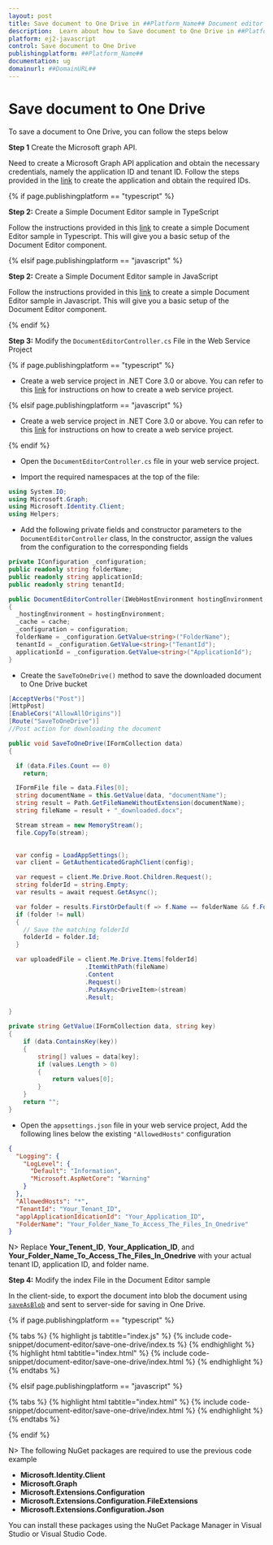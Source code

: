 ```yaml
---
layout: post
title: Save document to One Drive in ##Platform_Name## Document editor control | Syncfusion
description:  Learn about how to Save document to One Drive in ##Platform_Name## Document editor control of Syncfusion Essential JS 2 and more details.
platform: ej2-javascript
control: Save document to One Drive
publishingplatform: ##Platform_Name##
documentation: ug
domainurl: ##DomainURL##
---
```


# Save document to One Drive

To save a document to One Drive, you can follow the steps below

**Step 1** Create the Microsoft graph API.

Need to create a Microsoft Graph API application and obtain the necessary credentials, namely the application ID and tenant ID. Follow the steps provided in the [link](https://learn.microsoft.com/en-us/training/modules/msgraph-access-file-data/3-exercise-access-files-onedrive) to create the application and obtain the required IDs. 

{% if page.publishingplatform == "typescript" %}

**Step 2:** Create a Simple Document Editor sample in TypeScript

Follow the instructions provided in this [link](../../document-editor/ts/getting-started) to create a simple Document Editor sample in Typescript. This will give you a basic setup of the Document Editor component.

{% elsif page.publishingplatform == "javascript" %}

**Step 2:** Create a Simple Document Editor sample in JavaScript

Follow the instructions provided in this [link](../../document-editor/js/getting-started) to create a simple Document Editor sample in Javascript. This will give you a basic setup of the Document Editor component.

{% endif %}

**Step 3:** Modify the `DocumentEditorController.cs` File in the Web Service Project

{% if page.publishingplatform == "typescript" %}

* Create a web service project in .NET Core 3.0 or above. You can refer to this [link](../../document-editor/ts/web-services-overview) for instructions on how to create a web service project.

{% elsif page.publishingplatform == "javascript" %}

* Create a web service project in .NET Core 3.0 or above. You can refer to this [link](../../document-editor/js/web-services-overview) for instructions on how to create a web service project.

{% endif %}

* Open the `DocumentEditorController.cs` file in your web service project.

* Import the required namespaces at the top of the file:

```csharp
using System.IO;
using Microsoft.Graph;
using Microsoft.Identity.Client;
using Helpers;
```

* Add the following private fields and constructor parameters to the `DocumentEditorController` class, In the constructor, assign the values from the configuration to the corresponding fields

```csharp
private IConfiguration _configuration;
public readonly string folderName;
public readonly string applicationId;
public readonly string tenantId;

public DocumentEditorController(IWebHostEnvironment hostingEnvironment, IMemoryCache cache, IConfiguration configuration)
{
  _hostingEnvironment = hostingEnvironment;
  _cache = cache;
  _configuration = configuration;
  folderName = _configuration.GetValue<string>("FolderName");
  tenantId = _configuration.GetValue<string>("TenantId");
  applicationId = _configuration.GetValue<string>("ApplicationId");
}
```

* Create the `SaveToOneDrive()` method to save the downloaded document to One Drive bucket

```csharp
[AcceptVerbs("Post")]
[HttpPost]
[EnableCors("AllowAllOrigins")]
[Route("SaveToOneDrive")]
//Post action for downloading the document

public void SaveToOneDrive(IFormCollection data)
{

  if (data.Files.Count == 0)
    return;

  IFormFile file = data.Files[0];
  string documentName = this.GetValue(data, "documentName");
  string result = Path.GetFileNameWithoutExtension(documentName);
  string fileName = result + "_downloaded.docx";

  Stream stream = new MemoryStream();
  file.CopyTo(stream);
  

  var config = LoadAppSettings();
  var client = GetAuthenticatedGraphClient(config);

  var request = client.Me.Drive.Root.Children.Request();
  string folderId = string.Empty;
  var results = await request.GetAsync();

  var folder = results.FirstOrDefault(f => f.Name == folderName && f.Folder != null);
  if (folder != null)
  {
    // Save the matching folderId
    folderId = folder.Id;
  }

  var uploadedFile = client.Me.Drive.Items[folderId]
                     .ItemWithPath(fileName)
                     .Content
                     .Request()
                     .PutAsync<DriveItem>(stream)
                     .Result;

}

private string GetValue(IFormCollection data, string key)
{
    if (data.ContainsKey(key))
    {
        string[] values = data[key];
        if (values.Length > 0)
        {
            return values[0];
        }
    }
    return "";
}
```

* Open the `appsettings.json` file in your web service project, Add the following lines below the existing `"AllowedHosts"` configuration

```json
{
  "Logging": {
    "LogLevel": {
      "Default": "Information",
      "Microsoft.AspNetCore": "Warning"
    }
  },
  "AllowedHosts": "*",
  "TenantId": "Your_Tenant_ID",
  "applApplicationIdicationId": "Your_Application_ID",
  "FolderName": "Your_Folder_Name_To_Access_The_Files_In_Onedrive"
}

```

N> Replace **Your_Tenent_ID**, **Your_Application_ID**, and **Your_Folder_Name_To_Access_The_Files_In_Onedrive** with your actual tenant ID, application ID, and folder name.

**Step 4:**  Modify the index File in the Document Editor sample

In the client-side, to export the document into blob the document using [`saveAsBlob`](../../api/document-editor/#saveAsBlob) and sent to server-side for saving in One Drive.

{% if page.publishingplatform == "typescript" %}

{% tabs %}
{% highlight js tabtitle="index.js" %}
{% include code-snippet/document-editor/save-one-drive/index.ts %}
{% endhighlight %}
{% highlight html tabtitle="index.html" %}
{% include code-snippet/document-editor/save-one-drive/index.html %}
{% endhighlight %}
{% endtabs %}

{% elsif page.publishingplatform == "javascript" %}

{% tabs %}
{% highlight html tabtitle="index.html" %}
{% include code-snippet/document-editor/save-one-drive/index.html %}
{% endhighlight %}
{% endtabs %}

{% endif %}

N> The following NuGet packages are required to use the previous code example
* **Microsoft.Identity.Client**
* **Microsoft.Graph**
* **Microsoft.Extensions.Configuration**
* **Microsoft.Extensions.Configuration.FileExtensions**
* **Microsoft.Extensions.Configuration.Json**

You can install these packages using the NuGet Package Manager in Visual Studio or Visual Studio Code.